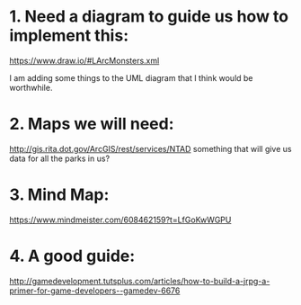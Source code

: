 # 1. Need a diagram to guide us how to implement this:

https://www.draw.io/#LArcMonsters.xml

I am adding some things to the UML diagram that I think would be worthwhile.

# 2. Maps we will need:
http://gis.rita.dot.gov/ArcGIS/rest/services/NTAD
something that will give us data for all the parks in us?

# 3. Mind Map:
https://www.mindmeister.com/608462159?t=LfGoKwWGPU

# 4. A good guide:
http://gamedevelopment.tutsplus.com/articles/how-to-build-a-jrpg-a-primer-for-game-developers--gamedev-6676
